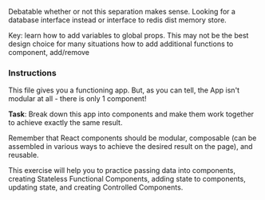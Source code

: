 Debatable whether or not this separation makes sense. Looking for a database interface instead
or interface to redis dist memory store. 

Key: learn how to add variables to global props. This may not be the best design choice for many situations
how to add additional functions to component, add/remove


### Instructions

This file gives you a functioning app. But, as you can tell, the App
isn't modular at all - there is only 1 component!

**Task**: Break down this app into components and make them work together to achieve
exactly the same result.

Remember that React components should be modular, composable (can be assembled in various
ways to achieve the desired result on the page), and reusable.

This exercise will help you to practice passing data into components, creating
Stateless Functional Components, adding state to components, updating state, and
creating Controlled Components.
